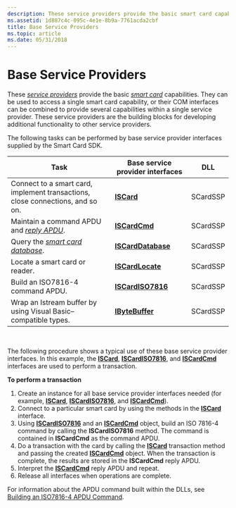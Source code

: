 ```yaml
---
description: These service providers provide the basic smart card capabilities.
ms.assetid: 1d887c4c-095c-4e1e-8b9a-7761acda2cbf
title: Base Service Providers
ms.topic: article
ms.date: 05/31/2018
---
```


# Base Service Providers

These [*service providers*](/windows/desktop/SecGloss/c-gly) provide the basic [*smart card*](/windows/desktop/SecGloss/s-gly) capabilities. They can be used to access a single smart card capability, or their COM interfaces can be combined to provide several capabilities within a single service provider. These service providers are the building blocks for developing additional functionality to other service providers.

The following tasks can be performed by base service provider interfaces supplied by the Smart Card SDK.



| Task                                                                                                                   | Base service provider interfaces         | DLL      |
|------------------------------------------------------------------------------------------------------------------------|------------------------------------------|----------|
| Connect to a smart card, implement transactions, close connections, and so on.                                         | [**ISCard**](iscard.md)                 | SCardSSP |
| Maintain a command APDU and [*reply APDU*](/windows/desktop/SecGloss/r-gly).          | [**ISCardCmd**](iscardcmd.md)           | SCardSSP |
| Query the [*smart card database*](/windows/desktop/SecGloss/s-gly). | [**ISCardDatabase**](iscarddatabase.md) | SCardSSP |
| Locate a smart card or reader.                                                                                         | [**ISCardLocate**](iscardlocate.md)     | SCardSSP |
| Build an ISO7816-4 command APDU.                                                                                       | [**ISCardISO7816**](iscardiso7816.md)   | SCardSSP |
| Wrap an Istream buffer by using Visual Basic–compatible types.                                                         | [**IByteBuffer**](ibytebuffer.md)       | SCardSSP |



 

The following procedure shows a typical use of these base service provider interfaces. In this example, the [**ISCard**](iscard.md), [**ISCardISO7816**](iscardiso7816.md), and [**ISCardCmd**](iscardcmd.md) interfaces are used to perform a transaction.

**To perform a transaction**

1.  Create an instance for all base service provider interfaces needed (for example, [**ISCard**](iscard.md), [**ISCardISO7816**](iscardiso7816.md), and [**ISCardCmd**](iscardcmd.md)).
2.  Connect to a particular smart card by using the methods in the [**ISCard**](iscard.md) interface.
3.  Using [**ISCardISO7816**](iscardiso7816.md) and an [**ISCardCmd**](iscardcmd.md) object, build an ISO 7816-4 command by calling the **ISCardISO7816** method. The command is contained in **ISCardCmd** as the command APDU.
4.  Do a transaction with the card by calling the [**ISCard**](iscard.md) transaction method and passing the created [**ISCardCmd**](iscardcmd.md) object. When the transaction is complete, the results are stored in the **ISCardCmd** reply APDU.
5.  Interpret the [**ISCardCmd**](iscardcmd.md) reply APDU and repeat.
6.  Release all interfaces when operations are complete.

For information about the APDU command built within the DLLs, see [Building an ISO7816-4 APDU Command](building-an-iso7816-4-apdu-command.md).

 

 
